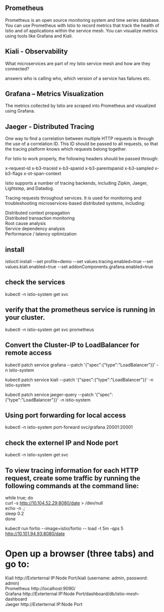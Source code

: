 ## Prometheus

Prometheus is an open source monitoring system and time series database. You can use Prometheus with Istio to record metrics that track the health of Istio and of applications within the service mesh. You can visualize metrics using tools like Grafana and Kiali.

## Kiali - Observability
What microservices are part of my Istio service mesh and how are they connected?

answers who is calling who, which version of a service has failures etc.

## Grafana – Metrics Visualization
The metrics collected by Istio are scraped into Prometheus and visualized using Grafana.

## Jaeger - Distributed Tracing
One way to find a correlation between multiple HTTP requests is through the use of a correlation ID. This ID should be passed to all requests, so that the tracing platform knows which requests belong together.

For Istio to work properly, the following headers should be passed through:

x-request-id x-b3-traceid x-b3-spanid x-b3-parentspanid x-b3-sampled x-b3-flags x-ot-span-context

Istio supports a number of tracing backends, including Zipkin, Jaeger, Lightstep, and Datadog.

Tracing requests throughout services. It is used for monitoring and troubleshooting microservices-based distributed systems, including:

Distributed context propagation <br/>
Distributed transaction monitoring <br/>
Root cause analysis <br/>
Service dependency analysis <br/>
Performance / latency optimization <br/>

## install
istioctl install --set profile=demo --set values.tracing.enabled=true  --set values.kiali.enabled=true  --set addonComponents.grafana.enabled=true

## check the services 
kubectl -n istio-system get svc

## verify that the prometheus service is running in your cluster.
kubectl -n istio-system get svc prometheus

## Convert the Cluster-IP to LoadBalancer for remote access
kubectl patch service grafana --patch '{"spec":{"type":"LoadBalancer"}}' -n istio-system

kubectl patch service kiali --patch '{"spec":{"type":"LoadBalancer"}}' -n istio-system

kubectl patch service jaeger-query --patch '{"spec":{"type":"LoadBalancer"}}' -n istio-system

## Using port forwarding for local access
kubectl -n istio-system port-forward svc/grafana 20001:20001


## check the externel IP and Node port  
kubectl -n istio-system get svc

## To view tracing information for each HTTP request, create some traffic by running the following commands at the command line:

while true; do <br>
  curl -s http://10.104.52.29:8080/date > /dev/null <br>
  echo -n .; <br>
  sleep 0.2 <br>
done <br>


kubectl run fortio --image=istio/fortio -- load -t 5m -qps 5 http://10.101.94.93:8080/date

# Open up a browser (three tabs) and go to:
Kiali http://Exterternal IP:Node Port/kiali (username: admin, password: admin) <br>
Prometheus http://localhost:9090/ <br/>
Grafana http://Exterternal IP:Node Port/dashboard/db/istio-mesh-dashboard <br>
Jaeger http://Exterternal IP:Node Port <br>
